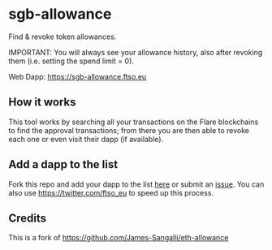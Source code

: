 # sgb-allowance
Find & revoke token allowances.

IMPORTANT: You will always see your allowance history, also after revoking them (i.e. setting the spend limit = 0).

Web Dapp: https://sgb-allowance.ftso.eu 

## How it works
This tool works by searching all your transactions on the Flare blockchains to find the approval transactions; from there you are then able to revoke each one or even visit their dapp (if available).

## Add a dapp to the list
Fork this repo and add your dapp to the list [here](https://github.com/ftso-eu/sgb-allowance/blob/master/src/helpers/dapps.js) or submit an [issue](https://github.com/ftso-eu/sgb-allowance/issues).
You can also use https://twitter.com/ftso_eu to speed up this process.

## Credits
This is a fork of https://github.com/James-Sangalli/eth-allowance
